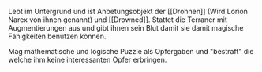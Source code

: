 Lebt im Untergrund und ist Anbetungsobjekt der [[Drohnen]] (Wird Lorion Narex von ihnen genannt) und [[Drowned]].
Stattet die Terraner mit Augmentierungen aus und gibt ihnen sein Blut damit sie damit magische Fähigkeiten benutzen können.

Mag mathematische und logische Puzzle als Opfergaben und "bestraft" die welche ihm keine interessanten Opfer erbringen.
